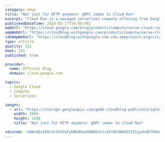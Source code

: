 ```yaml
---
category: news
title: "Not just for HTTP anymore: gRPC comes to Cloud Run"
excerpt: "Cloud Run is a managed serverless compute offering from Google Cloud that lets you run stateless server containers in a fully managed environment, without the hassle of managing the underlying infrastructure. Since its release, Cloud Run has enabled many of our customers to focus on their business logic,"
publishedDateTime: 2020-03-17T14:00:00Z
webUrl: "https://cloud.google.com/blog/products/compute/serve-cloud-run-requests-with-grpc-not-just-http/"
ampWebUrl: "https://cloudblog.withgoogle.com/products/compute/serve-cloud-run-requests-with-grpc-not-just-http/amp/"
cdnAmpWebUrl: "https://cloudblog-withgoogle-com.cdn.ampproject.org/c/s/cloudblog.withgoogle.com/products/compute/serve-cloud-run-requests-with-grpc-not-just-http/amp/"
type: article
quality: 151
heat: 151
published: true

provider:
  name: Official Blog
  domain: cloud.google.com

topics:
  - Google Cloud
  - Compute
  - Serverless

images:
  - url: "https://storage.googleapis.com/gweb-cloudblog-publish/original_images/Google_Containers_Uy53clo.jpg"
    width: 2880
    height: 1200
    title: "Not just for HTTP anymore: gRPC comes to Cloud Run"

secured: "aQWvUEs2EUrXrhSV2xFybMGHGzeSHN8Ie1JsZkfQkVWOXZZ1Z5jpdn8EfhMzAnL1ohvUTc09nPydODhEZdY25ksBx/ZXiEMm+1DhxkUg4BEx0ZQsSfL3frnyY/L7M3Myw2jMAIKX+161t4Tlxz3M9H1QHIk4ZmXbFw6/YtL6OQGiXuejILx9vLkFYl+QEeu/9Fj7788OlDY/K89LiyG3yjmaCuboaANsxyhHscGrXq09l+KOaqXDSYu5N5rJZah8Xxp80cVtAng4e/lkePVRy8Q6X8dCBeqackkiL5cC1OW46ZvRXlMRHl3MfRlXEQ9p+asbBjna8mBWe9ui/SBpqw==;+X2VOyfLklgjhlQxNKOEFQ=="
---
```


